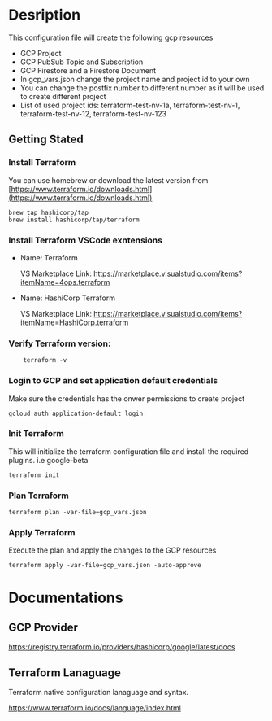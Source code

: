 # Desription

This configuration file will create the following gcp resources
 - GCP Project
 - GCP PubSub Topic and Subscription
 - GCP Firestore and a Firestore Document
 - In gcp_vars.json change the project name and project id to your own
 - You can change the postfix number to different number as it will be used to create different project
 - List of used project ids: terraform-test-nv-1a, terraform-test-nv-1, terraform-test-nv-12, terraform-test-nv-123

 ## Getting Stated
 
 ### Install Terraform


You can use homebrew or download the latest version from [https://www.terraform.io/downloads.html](https://www.terraform.io/downloads.html)

    brew tap hashicorp/tap
    brew install hashicorp/tap/terraform

### Install Terraform VSCode exntensions
 - Name: Terraform 

    VS Marketplace Link: https://marketplace.visualstudio.com/items?itemName=4ops.terraform
- Name: HashiCorp Terraform

    VS Marketplace Link: https://marketplace.visualstudio.com/items?itemName=HashiCorp.terraform

### Verify Terraform version:  

        terraform -v

### Login to GCP and set application default credentials
Make sure the credentials has the onwer permissions to create project

    gcloud auth application-default login

### Init Terraform

This will initialize the terraform configuration file and install the required plugins. i.e google-beta

    terraform init

### Plan Terraform

    terraform plan -var-file=gcp_vars.json

### Apply Terraform
Execute the plan and apply the changes to the GCP resources

    terraform apply -var-file=gcp_vars.json -auto-approve 


# Documentations

## GCP Provider

https://registry.terraform.io/providers/hashicorp/google/latest/docs

## Terraform Lanaguage
Terraform native configuration lanaguage and syntax.

https://www.terraform.io/docs/language/index.html